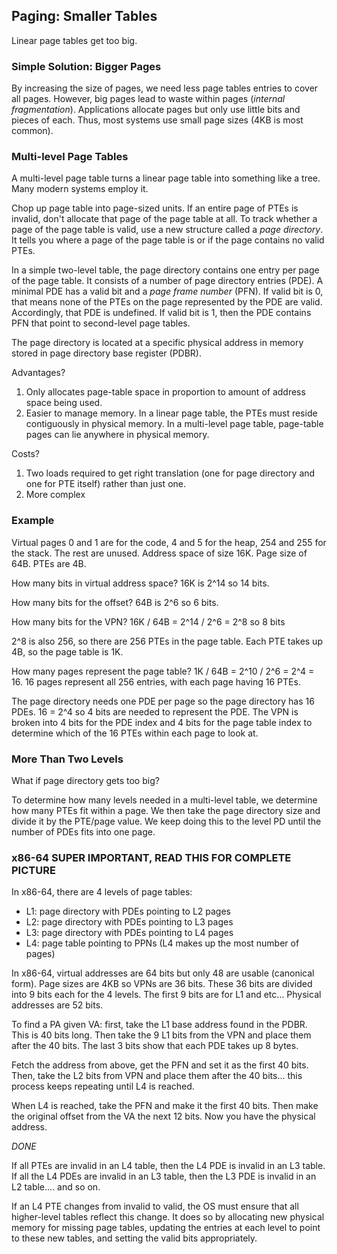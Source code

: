 ## Paging: Smaller Tables

Linear page tables get too big. 

### Simple Solution: Bigger Pages

By increasing the size of pages, we need less page tables entries to cover all
pages. However, big pages lead to waste within pages (*internal fragmentation*).
Applications allocate pages but only use little bits and pieces of each. Thus,
most systems use small page sizes (4KB is most common).

### Multi-level Page Tables

A multi-level page table turns a linear page table into something like a tree.
Many modern systems employ it.

Chop up page table into page-sized units. If an entire page of PTEs is invalid,
don't allocate that page of the page table at all. To track whether a page of
the page table is valid, use a new structure called a *page directory*. It tells
you where a page of the page table is or if the page contains no valid PTEs.

In a simple two-level table, the page directory contains one entry per page of
the page table. It consists of a number of page directory entries (PDE). A
minimal PDE has a valid bit and a *page frame number* (PFN). If valid bit is 0,
that means none of the PTEs on the page represented by the PDE are valid.
Accordingly, that PDE is undefined. If valid bit is 1, then the PDE contains
PFN that point to second-level page tables.

The page directory is located at a specific physical address in memory stored in
page directory base register (PDBR).

Advantages?   
1. Only allocates page-table space in proportion to amount of address space
being used.  
2. Easier to manage memory. In a linear page table, the PTEs must reside
contiguously in physical memory. In a multi-level page table, page-table pages
can lie anywhere in physical memory.

Costs?  
1. Two loads required to get right translation (one for page directory and one
for PTE itself) rather than just one.  
2. More complex

### Example

Virtual pages 0 and 1 are for the code, 4 and 5 for the heap, 254 and 255 for
the stack. The rest are unused.
Address space of size 16K.
Page size of 64B.
PTEs are 4B.

How many bits in virtual address space?
16K is 2^14 so 14 bits.

How many bits for the offset?
64B is 2^6 so 6 bits.

How many bits for the VPN?
16K / 64B = 2^14 / 2^6 = 2^8 so 8 bits

2^8 is also 256, so there are 256 PTEs in the page table. Each PTE takes up 4B,
so the page table is 1K.

How many pages represent the page table? 1K / 64B = 2^10 / 2^6 = 2^4 = 16.
16 pages represent all 256 entries, with each page having 16 PTEs.

The page directory needs one PDE per page so the page directory has 16 PDEs.
16 = 2^4 so 4 bits are needed to represent the PDE.
The VPN is broken into 4 bits for the PDE index and 4 bits for the page table
index to determine which of the 16 PTEs within each page to look at. 

### More Than Two Levels

What if page directory gets too big?

To determine how many levels needed in a multi-level table, we determine how
many PTEs fit within a page. We then take the page directory size and divide it
by the PTE/page value. We keep doing this to the level PD until the number of PDEs
fits into one page. 

### x86-64 SUPER IMPORTANT, READ THIS FOR COMPLETE PICTURE

In x86-64, there are 4 levels of page tables:  
- L1: page directory with PDEs pointing to L2 pages
- L2: page directory with PDEs pointing to L3 pages
- L3: page directory with PDEs pointing to L4 pages
- L4: page table pointing to PPNs (L4 makes up the most number of pages)

In x86-64, virtual addresses are 64 bits but only 48 are usable (canonical
form). Page sizes are 4KB so VPNs are 36 bits. These 36 bits are divided into 9
bits each for the 4 levels. The first 9 bits are for L1 and etc... Physical
addresses are 52 bits. 

To find a PA given VA: first, take the L1 base address found in the PDBR. This is
40 bits long. Then take the 9 L1 bits from the VPN and place them after the 40
bits. The last 3 bits show that each PDE takes up 8 bytes. 

Fetch the address from above, get the PFN and set it as the first 40 bits. Then,
take the L2 bits from VPN and place them after the 40 bits... this process keeps
repeating until L4 is reached.

When L4 is reached, take the PFN and make it the first 40 bits. Then make the
original offset from the VA the next 12 bits. Now you have the physical address.

*DONE*

If all PTEs are invalid in an L4 table, then the L4 PDE is invalid in an L3 table.
If all the L4 PDEs are invalid in an L3 table, then the L3 PDE is invalid in an
L2 table.... and so on. 

If an L4 PTE changes from invalid to valid, the OS must ensure that all
higher-level tables reflect this change. It does so by allocating new physical
memory for missing page tables, updating the entries at each level to point to
these new tables, and setting the valid bits appropriately.


